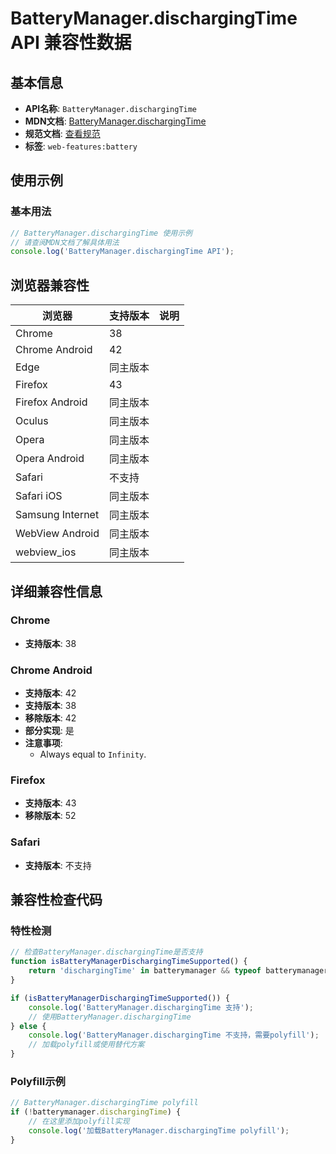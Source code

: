 # BatteryManager.dischargingTime API 兼容性数据

## 基本信息

- **API名称**: `BatteryManager.dischargingTime`
- **MDN文档**: [BatteryManager.dischargingTime](https://developer.mozilla.org/docs/Web/API/BatteryManager/dischargingTime)
- **规范文档**: [查看规范](https://w3c.github.io/battery/#dom-batterymanager-dischargingtime)
- **标签**: `web-features:battery`

## 使用示例

### 基本用法

```javascript
// BatteryManager.dischargingTime 使用示例
// 请查阅MDN文档了解具体用法
console.log('BatteryManager.dischargingTime API');
```

## 浏览器兼容性

| 浏览器 | 支持版本 | 说明 |
|--------|----------|------|
| Chrome | 38 |  |
| Chrome Android | 42 |  |
| Edge | 同主版本 |  |
| Firefox | 43 |  |
| Firefox Android | 同主版本 |  |
| Oculus | 同主版本 |  |
| Opera | 同主版本 |  |
| Opera Android | 同主版本 |  |
| Safari | 不支持 |  |
| Safari iOS | 同主版本 |  |
| Samsung Internet | 同主版本 |  |
| WebView Android | 同主版本 |  |
| webview_ios | 同主版本 |  |

## 详细兼容性信息

### Chrome

- **支持版本**: 38

### Chrome Android

- **支持版本**: 42
- **支持版本**: 38
- **移除版本**: 42
- **部分实现**: 是
- **注意事项**:
  - Always equal to `Infinity`.

### Firefox

- **支持版本**: 43
- **移除版本**: 52

### Safari

- **支持版本**: 不支持

## 兼容性检查代码

### 特性检测

```javascript
// 检查BatteryManager.dischargingTime是否支持
function isBatteryManagerDischargingTimeSupported() {
    return 'dischargingTime' in batterymanager && typeof batterymanager.dischargingTime === 'function';
}

if (isBatteryManagerDischargingTimeSupported()) {
    console.log('BatteryManager.dischargingTime 支持');
    // 使用BatteryManager.dischargingTime
} else {
    console.log('BatteryManager.dischargingTime 不支持，需要polyfill');
    // 加载polyfill或使用替代方案
}
```

### Polyfill示例

```javascript
// BatteryManager.dischargingTime polyfill
if (!batterymanager.dischargingTime) {
    // 在这里添加polyfill实现
    console.log('加载BatteryManager.dischargingTime polyfill');
}
```

